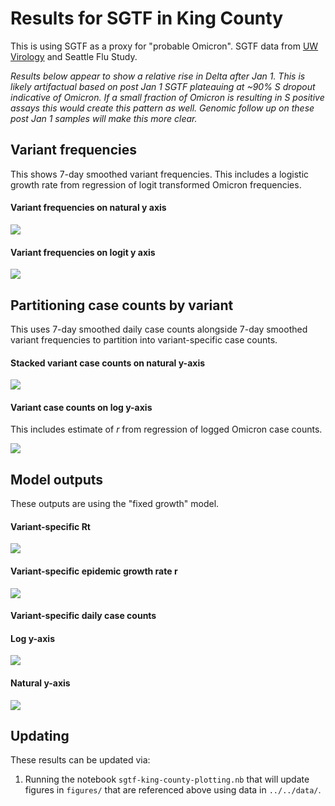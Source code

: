 # Results for SGTF in King County

This is using SGTF as a proxy for "probable Omicron". SGTF data from [UW Virology](https://github.com/proychou/sgtf) and Seattle Flu Study.

_Results below appear to show a relative rise in Delta after Jan 1. This is likely artifactual based on post Jan 1 SGTF plateauing at ~90% S dropout indicative of Omicron. If a small fraction of Omicron is resulting in S positive assays this would create this pattern as well. Genomic follow up on these post Jan 1 samples will make this more clear._

## Variant frequencies

This shows 7-day smoothed variant frequencies. This includes a logistic growth rate from regression of logit transformed Omicron frequencies.

#### Variant frequencies on natural y axis

![](figures/sgtf-king-county_logistic-growth-natural-axis.png)

#### Variant frequencies on logit y axis

![](figures/sgtf-king-county_logistic-growth-transformed-axis.png)

## Partitioning case counts by variant

This uses 7-day smoothed daily case counts alongside 7-day smoothed variant frequencies to partition into variant-specific case counts.

#### Stacked variant case counts on natural y-axis

![](figures/sgtf-king-county_partitioned-cases.png)

#### Variant case counts on log y-axis

This includes estimate of _r_ from regression of logged Omicron case counts.

![](figures/sgtf-king-county_partitioned-log-cases.png)

## Model outputs

These outputs are using the "fixed growth" model.

#### Variant-specific Rt

![](figures/sgtf-king-county_variant-rt.png)

#### Variant-specific epidemic growth rate r

![](figures/sgtf-king-county_variant-little-r.png)

#### Variant-specific daily case counts

#### Log y-axis

![](figures/sgtf-king-county_variant-estimated-log-cases.png)

#### Natural y-axis

![](figures/sgtf-king-county_variant-estimated-cases.png)

## Updating

These results can be updated via:

1. Running the notebook `sgtf-king-county-plotting.nb` that will update figures in `figures/` that are referenced above using data in `../../data/`.

